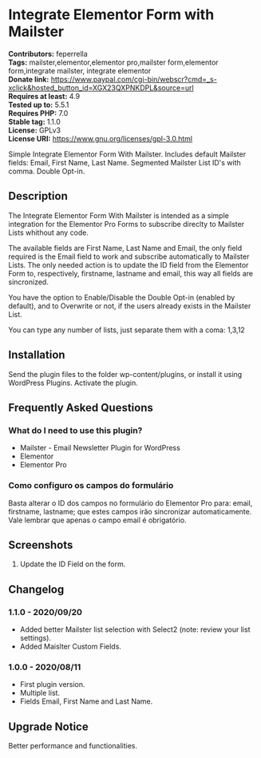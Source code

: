 # Integrate Elementor Form with Mailster #
**Contributors:** feperrella  
**Tags:** mailster,elementor,elementor pro,mailster form,elementor form,integrate mailster, integrate elementor  
**Donate link:** https://www.paypal.com/cgi-bin/webscr?cmd=_s-xclick&hosted_button_id=XGX23QXPNKDPL&source=url  
**Requires at least:** 4.9  
**Tested up to:** 5.5.1  
**Requires PHP:** 7.0  
**Stable tag:** 1.1.0  
**License:** GPLv3  
**License URI:** https://www.gnu.org/licenses/gpl-3.0.html  

Simple Integrate Elementor Form With Mailster.
Includes default Mailster fields: Email, First Name, Last Name. Segmented Mailster List ID's with comma. Double Opt-in.

## Description ##
The Integrate Elementor Form With Mailster is intended as a simple integration for the Elementor Pro Forms to subscribe direclty to Mailster Lists whithout any code.

The available fields are First Name, Last Name and Email, the only field required is the Email field to work and subscribe automatically to Mailster Lists. The only needed action is to update the ID field from the Elementor Form to, respectively, firstname, lastname and email, this way all fields are sincronized.

You have the option to Enable/Disable the Double Opt-in (enabled by default), and to Overwrite or not, if the users already exists in the Mailster List.

You can type any number of lists, just separate them with a coma: 1,3,12

## Installation ##
Send the plugin files to the folder wp-content/plugins, or install it using WordPress Plugins.
Activate the plugin.

## Frequently Asked Questions ##

### What do I need to use this plugin? ###
* Mailster - Email Newsletter Plugin for WordPress
* Elementor
* Elementor Pro

### Como configuro os campos do formulário ###
Basta alterar o ID dos campos no formulário do Elementor Pro para: email, firstname, lastname; que estes campos irão sincronizar automaticamente.
Vale lembrar que apenas o campo email é obrigatório.

## Screenshots ##
1. Update the ID Field on the form.

## Changelog ##

### 1.1.0 - 2020/09/20 ###
- Added better Mailster list selection with Select2 (note: review your list settings).
- Added Maislter Custom Fields.

### 1.0.0 - 2020/08/11 ###
- First plugin version.
- Multiple list.
- Fields Email, First Name and Last Name.

## Upgrade Notice ##
Better performance and functionalities.